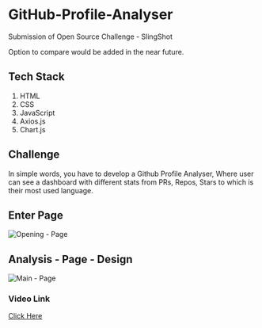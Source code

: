 # GitHub-Profile-Analyser
Submission of Open Source Challenge - SlingShot

Option to compare would be added in the near future.

## Tech Stack

1. HTML
2. CSS
3. JavaScript
4. Axios.js
5. Chart.js

## Challenge

In simple words, you have to develop a Github Profile Analyser, Where user can see a dashboard with different stats from PRs, Repos, Stars to which is their most used language.

## Enter Page

![Opening - Page](https://user-images.githubusercontent.com/82109991/135907832-f85be260-5c4c-4952-a7ce-41a46d541bde.png)

## Analysis - Page - Design 

![Main - Page](https://user-images.githubusercontent.com/82109991/135907932-0824e823-7160-4289-8a31-4b7fe72add0e.png)

### Video Link

[Click Here](https://youtu.be/5l2pt7fMX4c)
